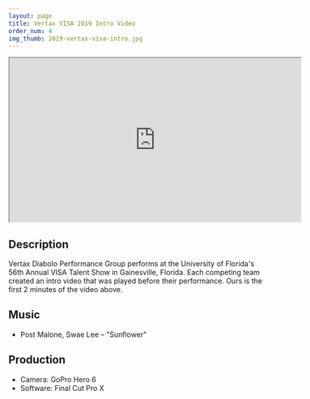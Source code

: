```yaml
---
layout: page
title: Vertax VISA 2019 Intro Video
order_num: 4
img_thumb: 2019-vertax-visa-intro.jpg
---
```


<div style="text-align:center;">
  <iframe class="youtube-video" width="576" height="324" src="https://www.youtube.com/embed/Ykh5cuRIOuw?theme=dark&wmode=transparent"></iframe>
</div>

## Description

Vertax Diabolo Performance Group performs at the University of Florida's 56th Annual VISA Talent Show in Gainesville, Florida. Each competing team created an intro video that was played before their performance. Ours is the first 2 minutes of the video above.

## Music

- Post Malone, Swae Lee – "Sunflower"

## Production

- Camera: GoPro Hero 6
- Software: Final Cut Pro X
